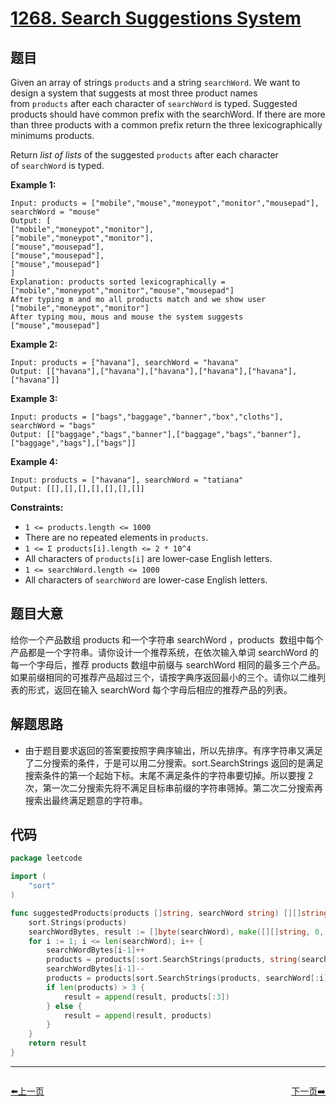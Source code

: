 # [1268. Search Suggestions System](https://leetcode.com/problems/search-suggestions-system/)

## 题目

Given an array of strings `products` and a string `searchWord`. We want to design a system that suggests at most three product names from `products` after each character of `searchWord` is typed. Suggested products should have common prefix with the searchWord. If there are more than three products with a common prefix return the three lexicographically minimums products.

Return *list of lists* of the suggested `products` after each character of `searchWord` is typed.

**Example 1:**

```
Input: products = ["mobile","mouse","moneypot","monitor","mousepad"], searchWord = "mouse"
Output: [
["mobile","moneypot","monitor"],
["mobile","moneypot","monitor"],
["mouse","mousepad"],
["mouse","mousepad"],
["mouse","mousepad"]
]
Explanation: products sorted lexicographically = ["mobile","moneypot","monitor","mouse","mousepad"]
After typing m and mo all products match and we show user ["mobile","moneypot","monitor"]
After typing mou, mous and mouse the system suggests ["mouse","mousepad"]

```

**Example 2:**

```
Input: products = ["havana"], searchWord = "havana"
Output: [["havana"],["havana"],["havana"],["havana"],["havana"],["havana"]]
```

**Example 3:**

```
Input: products = ["bags","baggage","banner","box","cloths"], searchWord = "bags"
Output: [["baggage","bags","banner"],["baggage","bags","banner"],["baggage","bags"],["bags"]]
```

**Example 4:**

```
Input: products = ["havana"], searchWord = "tatiana"
Output: [[],[],[],[],[],[],[]]
```

**Constraints:**

- `1 <= products.length <= 1000`
- There are no repeated elements in `products`.
- `1 <= Σ products[i].length <= 2 * 10^4`
- All characters of `products[i]` are lower-case English letters.
- `1 <= searchWord.length <= 1000`
- All characters of `searchWord` are lower-case English letters.

## 题目大意

给你一个产品数组 products 和一个字符串 searchWord ，products  数组中每个产品都是一个字符串。请你设计一个推荐系统，在依次输入单词 searchWord 的每一个字母后，推荐 products 数组中前缀与 searchWord 相同的最多三个产品。如果前缀相同的可推荐产品超过三个，请按字典序返回最小的三个。请你以二维列表的形式，返回在输入 searchWord 每个字母后相应的推荐产品的列表。

## 解题思路

- 由于题目要求返回的答案要按照字典序输出，所以先排序。有序字符串又满足了二分搜索的条件，于是可以用二分搜索。sort.SearchStrings 返回的是满足搜索条件的第一个起始下标。末尾不满足条件的字符串要切掉。所以要搜 2 次，第一次二分搜索先将不满足目标串前缀的字符串筛掉。第二次二分搜索再搜索出最终满足题意的字符串。

## 代码

```go
package leetcode

import (
	"sort"
)

func suggestedProducts(products []string, searchWord string) [][]string {
	sort.Strings(products)
	searchWordBytes, result := []byte(searchWord), make([][]string, 0, len(searchWord))
	for i := 1; i <= len(searchWord); i++ {
		searchWordBytes[i-1]++
		products = products[:sort.SearchStrings(products, string(searchWordBytes[:i]))]
		searchWordBytes[i-1]--
		products = products[sort.SearchStrings(products, searchWord[:i]):]
		if len(products) > 3 {
			result = append(result, products[:3])
		} else {
			result = append(result, products)
		}
	}
	return result
}
```


----------------------------------------------
<div style="display: flex;justify-content: space-between;align-items: center;">
<p><a href="https://books.halfrost.com/leetcode/ChapterFour/1200~1299/1266.Minimum-Time-Visiting-All-Points/">⬅️上一页</a></p>
<p><a href="https://books.halfrost.com/leetcode/ChapterFour/1200~1299/1275.Find-Winner-on-a-Tic-Tac-Toe-Game/">下一页➡️</a></p>
</div>
